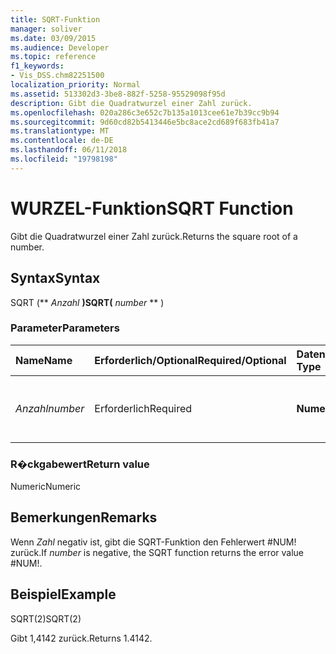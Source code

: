 ```yaml
---
title: SQRT-Funktion
manager: soliver
ms.date: 03/09/2015
ms.audience: Developer
ms.topic: reference
f1_keywords:
- Vis_DSS.chm82251500
localization_priority: Normal
ms.assetid: 513302d3-3be8-882f-5258-95529098f95d
description: Gibt die Quadratwurzel einer Zahl zurück.
ms.openlocfilehash: 020a286c3e652c7b135a1013cee61e7b39cc9b94
ms.sourcegitcommit: 9d60cd82b5413446e5bc8ace2cd689f683fb41a7
ms.translationtype: MT
ms.contentlocale: de-DE
ms.lasthandoff: 06/11/2018
ms.locfileid: "19798198"
---
```

# <a name="sqrt-function"></a><span data-ttu-id="0349b-103">WURZEL-Funktion</span><span class="sxs-lookup"><span data-stu-id="0349b-103">SQRT Function</span></span>

<span data-ttu-id="0349b-104">Gibt die Quadratwurzel einer Zahl zurück.</span><span class="sxs-lookup"><span data-stu-id="0349b-104">Returns the square root of a number.</span></span> 
  
## <a name="syntax"></a><span data-ttu-id="0349b-105">Syntax</span><span class="sxs-lookup"><span data-stu-id="0349b-105">Syntax</span></span>

<span data-ttu-id="0349b-106">SQRT (** *Anzahl* **)</span><span class="sxs-lookup"><span data-stu-id="0349b-106">SQRT(** *number* ** )</span></span> 
  
### <a name="parameters"></a><span data-ttu-id="0349b-107">Parameter</span><span class="sxs-lookup"><span data-stu-id="0349b-107">Parameters</span></span>

|<span data-ttu-id="0349b-108">**Name**</span><span class="sxs-lookup"><span data-stu-id="0349b-108">**Name**</span></span>|<span data-ttu-id="0349b-109">**Erforderlich/Optional**</span><span class="sxs-lookup"><span data-stu-id="0349b-109">**Required/Optional**</span></span>|<span data-ttu-id="0349b-110">**Datentyp**</span><span class="sxs-lookup"><span data-stu-id="0349b-110">**Data Type**</span></span>|<span data-ttu-id="0349b-111">**Beschreibung**</span><span class="sxs-lookup"><span data-stu-id="0349b-111">**Description**</span></span>|
|:-----|:-----|:-----|:-----|
| <span data-ttu-id="0349b-112">_Anzahl_</span><span class="sxs-lookup"><span data-stu-id="0349b-112">_number_</span></span> <br/> |<span data-ttu-id="0349b-113">Erforderlich</span><span class="sxs-lookup"><span data-stu-id="0349b-113">Required</span></span>  <br/> |<span data-ttu-id="0349b-114">**Numeric**</span><span class="sxs-lookup"><span data-stu-id="0349b-114">**Numeric**</span></span> <br/> |<span data-ttu-id="0349b-115">Die Zahl, deren Quadratwurzel ermittelt werden soll.</span><span class="sxs-lookup"><span data-stu-id="0349b-115">The number whose square root you want to find.</span></span>  <br/> |
   
### <a name="return-value"></a><span data-ttu-id="0349b-116">R�ckgabewert</span><span class="sxs-lookup"><span data-stu-id="0349b-116">Return value</span></span>

<span data-ttu-id="0349b-117">Numeric</span><span class="sxs-lookup"><span data-stu-id="0349b-117">Numeric</span></span>
  
## <a name="remarks"></a><span data-ttu-id="0349b-118">Bemerkungen</span><span class="sxs-lookup"><span data-stu-id="0349b-118">Remarks</span></span>

<span data-ttu-id="0349b-119">Wenn _Zahl_ negativ ist, gibt die SQRT-Funktion den Fehlerwert #NUM! zurück.</span><span class="sxs-lookup"><span data-stu-id="0349b-119">If  _number_ is negative, the SQRT function returns the error value #NUM!.</span></span> 
  
## <a name="example"></a><span data-ttu-id="0349b-120">Beispiel</span><span class="sxs-lookup"><span data-stu-id="0349b-120">Example</span></span>

<span data-ttu-id="0349b-121">SQRT(2)</span><span class="sxs-lookup"><span data-stu-id="0349b-121">SQRT(2)</span></span> 
  
<span data-ttu-id="0349b-122">Gibt 1,4142 zurück.</span><span class="sxs-lookup"><span data-stu-id="0349b-122">Returns 1.4142.</span></span> 
  

